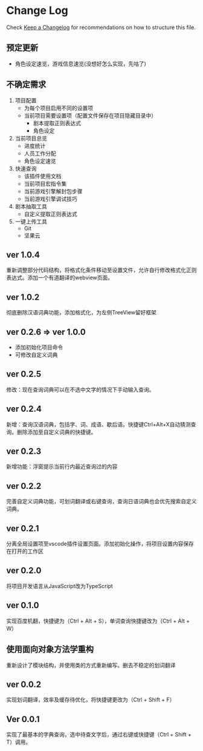 # Change Log

Check [Keep a Changelog](http://keepachangelog.com/) for recommendations on how to structure this file.

## 预定更新

* 角色设定速览，游戏信息速览(没想好怎么实现，先咕了)

## 不确定需求

1. 项目配置
    * 为每个项目启用不同的设置项
    * 当前项目需要设置项（配置文件保存在项目隐藏目录中）
        * 剧本提取正则表达式
        * 角色设定
2. 当前项目总览
    * 进度统计
    * 人员工作分配
    * 角色设定速览
3. 快速查询
    * 该插件使用文档
    * 当前项目宏指令集
    * 当前游戏引擎解封包步骤
    * 当前游戏引擎调试技巧
4. 剧本抽取工具
    * 自定义提取正则表达式
5. 一键上传工具
    * Git
    * 坚果云

## ver 1.0.4

重新调整部分代码结构，将格式化条件移动至设置文件，允许自行修改格式化正则表达式。添加一个有道翻译的webview页面。

## ver 1.0.2

彻底删除汉语词典功能，添加格式化，为左侧TreeView留好框架

## ver 0.2.6 => ver 1.0.0

* 添加初始化项目命令
* 可修改自定义词典

## ver 0.2.5

修改：现在查询词典可以在不选中文字的情况下手动输入查询。

## ver 0.2.4

新增：查询汉语词典，包括字、词、成语、歇后语。快捷键Ctrl+Alt+X自动猜测查询。删除添加至自定义词典的快捷键。

## ver 0.2.3

新增功能：浮窗提示当前行内最近查询过的内容

## ver 0.2.2

完善自定义词典功能，可划词翻译或右键查询，查询日语词典也会优先搜索自定义词典。

## ver 0.2.1

分离全局设置项至vscode插件设置页面。添加初始化操作，将项目设置内容保存在打开的工作区

## ver 0.2.0

将项目开发语言从JavaScript改为TypeScript

## ver 0.1.0  

实现百度机翻，快捷键为（Ctrl + Alt + S），单词查询快捷键改为（Ctrl + Alt + W）

## 使用面向对象方法学重构  

重新设计了模块结构，并使用类的方式重新编写。删去不稳定的划词翻译

## ver 0.0.2  

实现划词翻译，效率及缓存待优化，将快捷键更改为（Ctrl + Shift + F）

## Ver 0.0.1

实现了最基本的字典查询，选中待查文字后，通过右键或快捷键（Ctrl + Shift + T）调用。
